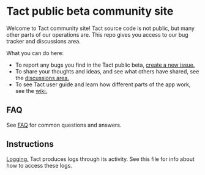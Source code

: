 # Tact public beta community site

Welcome to Tact community site! Tact source code is not public, but many other parts of our operations are. This repo gives you access to our bug tracker and discussions area.

What you can do here:

* To report any bugs you find in the Tact public beta, [create a new issue.][new]
* To share your thoughts and ideas, and see what others have shared, see the [discussions area.][discussions]
* To see Tact user guide and learn how different parts of the app work, see the [wiki.][wiki]

## FAQ

See [FAQ](FAQ.md) for common questions and answers.

## Instructions

[Logging.](Logging.md) Tact produces logs through its activity. See this file for info about how to access these logs.

[new]: https://github.com/tact/public/issues/new/choose
[discussions]: https://github.com/tact/public/discussions
[wiki]: https://github.com/tact/public/wiki
